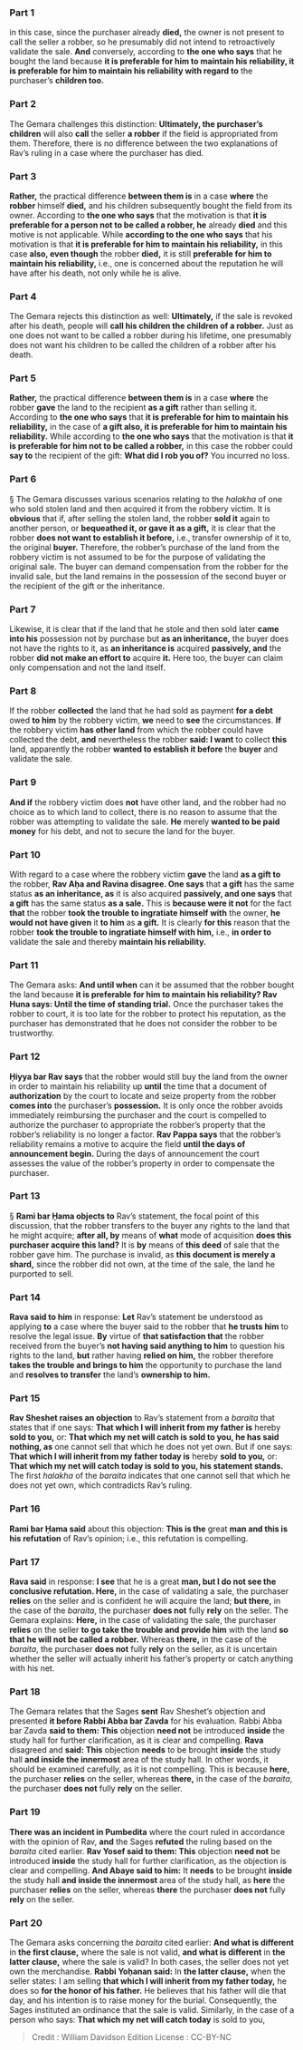 
### Part 1
in this case, since the purchaser already <b>died,</b> the owner is not present to call the seller a robber, so he presumably did not intend to retroactively validate the sale. <b>And</b> conversely, according to <b>the one who says</b> that he bought the land because <b>it is preferable for him to maintain his reliability, it is preferable for him to maintain his reliability with regard to</b> the purchaser’s <b>children too.</b>

### Part 2
The Gemara challenges this distinction: <b>Ultimately, the purchaser’s children</b> will also <b>call</b> the seller <b>a robber</b> if the field is appropriated from them. Therefore, there is no difference between the two explanations of Rav’s ruling in a case where the purchaser has died.

### Part 3
<b>Rather,</b> the practical difference <b>between them is</b> in a case <b>where</b> the <b>robber</b> himself <b>died,</b> and his children subsequently bought the field from its owner. According to <b>the one who says</b> that the motivation is that <b>it is preferable for a person not to be called a robber, he</b> already <b>died</b> and this motive is not applicable. While <b>according to the one who says</b> that his motivation is that <b>it is preferable for him to maintain his reliability,</b> in this case <b>also, even though</b> the robber <b>died,</b> it is still <b>preferable for him to maintain his reliability,</b> i.e., one is concerned about the reputation he will have after his death, not only while he is alive.

### Part 4
The Gemara rejects this distinction as well: <b>Ultimately,</b> if the sale is revoked after his death, people will <b>call his children the children of a robber.</b> Just as one does not want to be called a robber during his lifetime, one presumably does not want his children to be called the children of a robber after his death.

### Part 5
<b>Rather,</b> the practical difference <b>between them is</b> in a case <b>where</b> the robber <b>gave</b> the land to the recipient <b>as a gift</b> rather than selling it. According to <b>the one who says</b> that <b>it is preferable for him to maintain his reliability,</b> in the case of <b>a gift also, it is preferable for him to maintain his reliability.</b> While according to <b>the one who says</b> that the motivation is that <b>it is preferable for him not to be called a robber,</b> in this case the robber could <b>say to</b> the recipient of the gift: <b>What did I rob you of?</b> You incurred no loss.

### Part 6
§ The Gemara discusses various scenarios relating to the <i>halakha</i> of one who sold stolen land and then acquired it from the robbery victim. It is <b>obvious</b> that if, after selling the stolen land, the robber <b>sold it</b> again to another person, or <b>bequeathed it, or gave it as a gift,</b> it is clear that the robber <b>does not want to establish it before,</b> i.e., transfer ownership of it to, the original <b>buyer.</b> Therefore, the robber’s purchase of the land from the robbery victim is not assumed to be for the purpose of validating the original sale. The buyer can demand compensation from the robber for the invalid sale, but the land remains in the possession of the second buyer or the recipient of the gift or the inheritance.

### Part 7
Likewise, it is clear that if the land that he stole and then sold later <b>came into his</b> possession not by purchase but <b>as an inheritance,</b> the buyer does not have the rights to it, as <b>an inheritance is</b> acquired <b>passively, and</b> the robber <b>did not make an effort to</b> acquire <b>it.</b> Here too, the buyer can claim only compensation and not the land itself.

### Part 8
If the robber <b>collected</b> the land that he had sold as payment <b>for a debt</b> owed <b>to him</b> by the robbery victim, <b>we</b> need to <b>see</b> the circumstances. <b>If</b> the robbery victim <b>has other land</b> from which the robber could have collected the debt, <b>and</b> nevertheless the robber <b>said: I want</b> to collect <b>this</b> land, apparently the robber <b>wanted to establish it before</b> the <b>buyer</b> and validate the sale.

### Part 9
<b>And if</b> the robbery victim does <b>not</b> have other land, and the robber had no choice as to which land to collect, there is no reason to assume that the robber was attempting to validate the sale. <b>He</b> merely <b>wanted to be paid money</b> for his debt, and not to secure the land for the buyer.

### Part 10
With regard to a case where the robbery victim <b>gave</b> the land <b>as a gift to</b> the robber, <b>Rav Aḥa and Ravina disagree. One says</b> that <b>a gift</b> has the same status <b>as an inheritance, as</b> it is also acquired <b>passively, and one says</b> that <b>a gift</b> has the same status <b>as a sale.</b> This is <b>because were it not</b> for the fact <b>that</b> the robber <b>took the trouble to ingratiate himself with</b> the owner, <b>he would not have given</b> it <b>to him</b> as <b>a gift.</b> It is clearly <b>for this</b> reason that the robber <b>took the trouble to ingratiate himself with him,</b> i.e., <b>in order to</b> validate the sale and thereby <b>maintain his reliability.</b>

### Part 11
The Gemara asks: <b>And until when</b> can it be assumed that the robber bought the land because <b>it is preferable for him to maintain his reliability? Rav Huna says: Until the time of standing trial.</b> Once the purchaser takes the robber to court, it is too late for the robber to protect his reputation, as the purchaser has demonstrated that he does not consider the robber to be trustworthy.

### Part 12
<b>Ḥiyya bar Rav says</b> that the robber would still buy the land from the owner in order to maintain his reliability up <b>until</b> the time that a document of <b>authorization</b> by the court to locate and seize property from the robber <b>comes into</b> the purchaser’s <b>possession.</b> It is only once the robber avoids immediately reimbursing the purchaser and the court is compelled to authorize the purchaser to appropriate the robber’s property that the robber’s reliability is no longer a factor. <b>Rav Pappa says</b> that the robber’s reliability remains a motive to acquire the field <b>until the days of announcement begin.</b> During the days of announcement the court assesses the value of the robber’s property in order to compensate the purchaser.

### Part 13
§ <b>Rami bar Ḥama objects to</b> Rav’s statement, the focal point of this discussion, that the robber transfers to the buyer any rights to the land that he might acquire; <b>after all, by</b> means of <b>what</b> mode of acquisition <b>does this purchaser acquire this land?</b> It is <b>by</b> means of <b>this deed</b> of sale that the robber gave him. The purchase is invalid, as <b>this document is merely a shard,</b> since the robber did not own, at the time of the sale, the land he purported to sell.

### Part 14
<b>Rava said to him</b> in response: <b>Let</b> Rav’s statement be understood as applying <b>to</b> a case where the buyer said to the robber that <b>he trusts him</b> to resolve the legal issue. <b>By</b> virtue of <b>that satisfaction that</b> the robber received from the buyer’s <b>not having said anything to him</b> to question his rights to the land, <b>but</b> rather having <b>relied on him,</b> the robber therefore <b>takes the trouble and brings to him</b> the opportunity to purchase the land and <b>resolves to transfer</b> the land’s <b>ownership to him.</b>

### Part 15
<b>Rav Sheshet raises an objection</b> to Rav’s statement from a <i>baraita</i> that states that if one says: <b>That which I will inherit from my father is</b> hereby <b>sold to you,</b> or: <b>That which my net will catch is sold to you, he has said nothing, as</b> one cannot sell that which he does not yet own. But if one says: <b>That which I will inherit from my father today is</b> hereby <b>sold to you,</b> or: <b>That which my net will catch today is sold to you, his statement stands.</b> The first <i>halakha</i> of the <i>baraita</i> indicates that one cannot sell that which he does not yet own, which contradicts Rav’s ruling.

### Part 16
<b>Rami bar Ḥama said</b> about this objection: <b>This is the</b> great <b>man and this is his refutation</b> of Rav’s opinion; i.e., this refutation is compelling.

### Part 17
<b>Rava said</b> in response: <b>I see</b> that he is a great <b>man, but I do not see the conclusive refutation. Here,</b> in the case of validating a sale, the purchaser <b>relies</b> on the seller and is confident he will acquire the land; <b>but there,</b> in the case of the <i>baraita</i>, the purchaser <b>does not</b> fully <b>rely</b> on the seller. The Gemara explains: <b>Here,</b> in the case of validating the sale, the purchaser <b>relies</b> on the seller <b>to go take the trouble and provide him</b> with the land <b>so that he will not be called a robber.</b> Whereas <b>there,</b> in the case of the <i>baraita</i>, the purchaser <b>does not</b> fully <b>rely</b> on the seller, as it is uncertain whether the seller will actually inherit his father’s property or catch anything with his net.

### Part 18
The Gemara relates that the Sages <b>sent</b> Rav Sheshet’s objection and presented <b>it before Rabbi Abba bar Zavda</b> for his evaluation. Rabbi Abba bar Zavda <b>said to them: This</b> objection <b>need not</b> be introduced <b>inside</b> the study hall for further clarification, as it is clear and compelling. <b>Rava</b> disagreed and <b>said: This</b> objection <b>needs</b> to be brought <b>inside</b> the study hall <b>and inside the innermost</b> area of the study hall. In other words, it should be examined carefully, as it is not compelling. This is because <b>here,</b> the purchaser <b>relies</b> on the seller, whereas <b>there,</b> in the case of the <i>baraita</i>, the purchaser <b>does not</b> fully <b>rely</b> on the seller.

### Part 19
<b>There was an incident in Pumbedita</b> where the court ruled in accordance with the opinion of Rav, <b>and</b> the Sages <b>refuted</b> the ruling based on the <i>baraita</i> cited earlier. <b>Rav Yosef said to them: This</b> objection <b>need not</b> be introduced <b>inside</b> the study hall for further clarification, as the objection is clear and compelling. <b>And Abaye said to him:</b> It <b>needs</b> to be brought <b>inside</b> the study hall <b>and inside the innermost</b> area of the study hall, as <b>here</b> the purchaser <b>relies</b> on the seller, whereas <b>there</b> the purchaser <b>does not</b> fully <b>rely</b> on the seller.

### Part 20
The Gemara asks concerning the <i>baraita</i> cited earlier: <b>And what is different</b> in <b>the first clause,</b> where the sale is not valid, <b>and what is different</b> in <b>the latter clause,</b> where the sale is valid? In both cases, the seller does not yet own the merchandise. <b>Rabbi Yoḥanan said:</b> In <b>the latter clause,</b> when the seller states: I am selling <b>that which I will inherit from my father today,</b> he does so <b>for the honor of his father.</b> He believes that his father will die that day, and his intention is to raise money for the burial. Consequently, the Sages instituted an ordinance that the sale is valid. Similarly, in the case of a person who says: <b>That which my net will catch today</b> is sold to you,

>Credit : William Davidson Edition
>License : CC-BY-NC